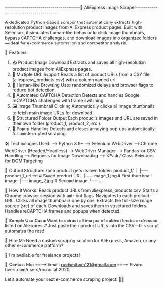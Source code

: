 --------------------------------------🛒 AliExpress Image Scraper--------------------------------------     

A dedicated Python-based scraper that automatically extracts high-resolution product images from AliExpress product pages. Built with Selenium, it simulates human-like behavior to click image thumbnails, bypass CAPTCHA challenges, and download images into organized folders—ideal for e-commerce automation and competitor analysis.

🧰 Features:

1) 📥 Product Image Download
Extracts and saves all high-resolution product images from AliExpress pages.
2) 🔗 Multiple URL Support
Reads a list of product URLs from a CSV file (aliexpress_products.csv) with a column named url.
3) 🧠 Human-like Browsing
Uses randomized delays and browser flags to reduce bot detection.
4) 🔁 Automated CAPTCHA Detection
Detects and handles Google reCAPTCHA challenges with frame switching.
5) 🖼️ Image Thumbnail Clicking
Automatically clicks all image thumbnails to fetch main image URLs for download.
6) 📂 Structured Folder Output
Each product’s images and URL are saved in their own folder (product_1, product_2, etc.).
7) 📴 Popup Handling
Detects and closes annoying pop-ups automatically for uninterrupted scraping.


🛠️ Technologies Used:
--> Python 3.9+
--> Selenium WebDriver
--> Chrome WebDriver (Headed/Headless)
--> WebDriver Manager
--> Pandas for CSV Handling
--> Requests for Image Downloading
--> XPath / Class Selectors for DOM Targeting

📁 Output Structure:
Each product gets its own folder:
product_1/
│
├── product_1_url.txt         # Saved product URL
├── image_1.jpg               # First thumbnail image
├── image_2.jpg               # Second image
└── ...

🚀 How It Works:
Reads product URLs from aliexpress_products.csv.
Starts a Chrome browser session with anti-bot flags.
Navigates to each product URL.
Clicks all image thumbnails one by one.
Extracts the full-size image source (src) of each.
Downloads and saves them in structured folders.
Handles reCAPTCHA frames and popups when detected.

📸 Sample Use Case:
Want to extract all images of cabinet knobs or dresses listed on AliExpress?
Just paste their product URLs into the CSV—this script automates the rest!

📩 Hire Me
Need a custom scraping solution for AliExpress, Amazon, or any other e-commerce platform?

💼 I’m available for freelance projects!

📧 Contact Me:
====> Email: roohanitech121@gmail.com
====> Fiverr: fiverr.com/users/roohullah2020

Let’s automate your next e-commerce scraping project! 🤖✨
